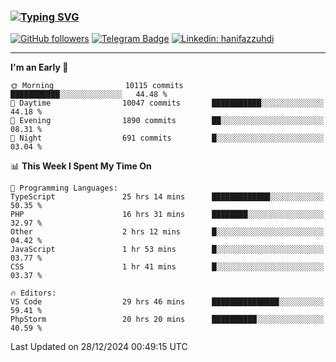 ### [![Typing SVG](https://readme-typing-svg.herokuapp.com?font=lato&size=22&lines=Hi+There+👋)](https://git.io/typing-svg) 

[![GitHub followers](https://img.shields.io/github/followers/hanifazzuhdi?label=Follow&style=social)](https://github.com/hanifazzuhdi/?tab=follow) 
[![Telegram Badge](https://img.shields.io/badge/-hanif0198-blue?style=social&logo=telegram&link=https://www.t.me/hanif0198/)](https://www.t.me/hanif0198/) 
[![Linkedin: hanifazzuhdi](https://img.shields.io/badge/-hanifazzuhdi-blue?style=flat-square&logo=Linkedin&logoColor=white&link=https://www.linkedin.com/in/hanif-az-zuhdi-69688019b/)](https://www.linkedin.com/in/hanif-az-zuhdi-69688019b/) 

<hr/>

<!--START_SECTION:waka-->
**I'm an Early 🐤** 

```text
🌞 Morning                10115 commits       ███████████░░░░░░░░░░░░░░   44.48 % 
🌆 Daytime                10047 commits       ███████████░░░░░░░░░░░░░░   44.18 % 
🌃 Evening                1890 commits        ██░░░░░░░░░░░░░░░░░░░░░░░   08.31 % 
🌙 Night                  691 commits         █░░░░░░░░░░░░░░░░░░░░░░░░   03.04 % 
```


📊 **This Week I Spent My Time On** 

```text
💬 Programming Languages: 
TypeScript               25 hrs 14 mins      █████████████░░░░░░░░░░░░   50.35 % 
PHP                      16 hrs 31 mins      ████████░░░░░░░░░░░░░░░░░   32.97 % 
Other                    2 hrs 12 mins       █░░░░░░░░░░░░░░░░░░░░░░░░   04.42 % 
JavaScript               1 hr 53 mins        █░░░░░░░░░░░░░░░░░░░░░░░░   03.77 % 
CSS                      1 hr 41 mins        █░░░░░░░░░░░░░░░░░░░░░░░░   03.37 % 

🔥 Editors: 
VS Code                  29 hrs 46 mins      ███████████████░░░░░░░░░░   59.41 % 
PhpStorm                 20 hrs 20 mins      ██████████░░░░░░░░░░░░░░░   40.59 % 
```


 Last Updated on 28/12/2024 00:49:15 UTC
<!--END_SECTION:waka-->
